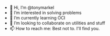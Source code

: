 - 👋 Hi, I’m @tonymarkel
- 👀 I’m interested in solving problems
- 🌱 I’m currently learning OCI
- 💞️ I’m looking to collaborate on utilities and stuff
- 📫 How to reach me: Best not to. I'll find you.

<!---
tonymarkel/tonymarkel is a ✨ special ✨ repository because its `README.md` (this file) appears on your GitHub profile.
You can click the Preview link to take a look at your changes.
--->
